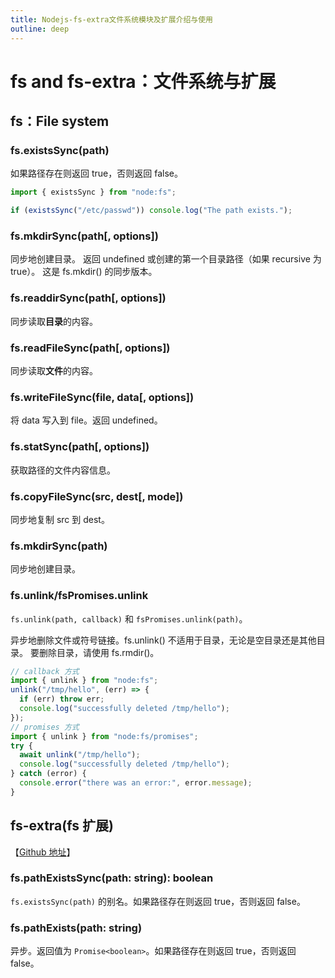 ```yaml
---
title: Nodejs-fs-extra文件系统模块及扩展介绍与使用
outline: deep
---
```


# fs and fs-extra：文件系统与扩展

## fs：File system

### fs.existsSync(path)

如果路径存在则返回 true，否则返回 false。

```js
import { existsSync } from "node:fs";

if (existsSync("/etc/passwd")) console.log("The path exists.");
```

### fs.mkdirSync(path[, options])

同步地创建目录。 返回 undefined 或创建的第一个目录路径（如果 recursive 为 true）。 这是 fs.mkdir() 的同步版本。

### fs.readdirSync(path[, options])

同步读取**目录**的内容。

### fs.readFileSync(path[, options])

同步读取**文件**的内容。

### fs.writeFileSync(file, data[, options])

将 data 写入到 file。返回 undefined。

### fs.statSync(path[, options])

获取路径的文件内容信息。

### fs.copyFileSync(src, dest[, mode])

同步地复制 src 到 dest。

### fs.mkdirSync(path)

同步地创建目录。

### fs.unlink/fsPromises.unlink

`fs.unlink(path, callback)` 和 `fsPromises.unlink(path)`。

异步地删除文件或符号链接。fs.unlink() 不适用于目录，无论是空目录还是其他目录。 要删除目录，请使用 fs.rmdir()。

```js
// callback 方式
import { unlink } from "node:fs";
unlink("/tmp/hello", (err) => {
  if (err) throw err;
  console.log("successfully deleted /tmp/hello");
});
// promises 方式
import { unlink } from "node:fs/promises";
try {
  await unlink("/tmp/hello");
  console.log("successfully deleted /tmp/hello");
} catch (error) {
  console.error("there was an error:", error.message);
}
```

## fs-extra(fs 扩展)

【[Github 地址](https://github.com/jprichardson/node-fs-extra)】

### fs.pathExistsSync(path: string): boolean

`fs.existsSync(path)` 的别名。如果路径存在则返回 true，否则返回 false。

### fs.pathExists(path: string)

异步。返回值为 `Promise<boolean>`。如果路径存在则返回 true，否则返回 false。
